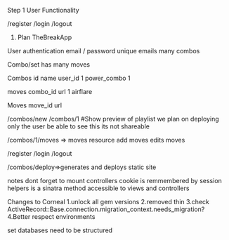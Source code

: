 Step 1
User Functionality

/register
/login
/logout




1. Plan TheBreakApp

User
 authentication
 email / password
 unique emails
 many combos

Combo/set
  has many moves
 
Combos
id   name     user_id
1  power_combo   1

moves
 combo_id   url
   1       airflare

Moves
move_id url

/combos/new
/combos/1 #Show
preview of playlist we plan on deploying 
only the user be able to see this its not shareable

/combos/1/moves => moves resource
  add moves
  edits moves

/register
/login
/logout

/combos/deploy=>generates and deploys static site 

notes dont forget to mount controllers
cookie is remmembered by session
helpers is a sinatra method accessible to views and controllers





Changes to Corneal
1.unlock all gem versions
2.removed thin
3.check ActiveRecord::Base.connection.migration_context.needs_migration?
4.Better respect environments



set databases need to be structured